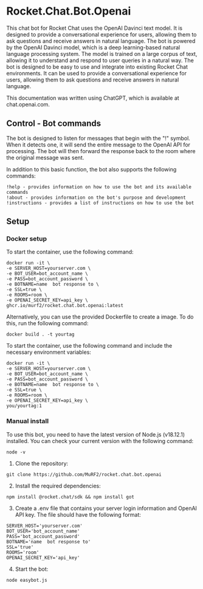 # Rocket.Chat.Bot.Openai
This chat bot for Rocket Chat uses the OpenAI Davinci text model. It is designed to provide a conversational experience for users, allowing them to ask questions and receive answers in natural language. The bot is powered by the OpenAI Davinci model, which is a deep learning-based natural language processing system. The model is trained on a large corpus of text, allowing it to understand and respond to user queries in a natural way. The bot is designed to be easy to use and integrate into existing Rocket Chat environments. It can be used to provide a conversational experience for users, allowing them to ask questions and receive answers in natural language.

This documentation was written using ChatGPT, which is available at chat.openai.com.

## Control - Bot commands
The bot is designed to listen for messages that begin with the "!" symbol. When it detects one, it will send the entire message to the OpenAI API for processing. The bot will then forward the response back to the room where the original message was sent.

In addition to this basic function, the bot also supports the following commands:
```
!help - provides information on how to use the bot and its available commands
!about - provides information on the bot's purpose and development
!instructions - provides a list of instructions on how to use the bot

```

## Setup
### Docker setup
To start the container, use the following command:
```
docker run -it \
-e SERVER_HOST=yourserver.com \
-e BOT_USER=bot_account_name \
-e PASS=bot_account_password \
-e BOTNAME=name  bot response to \
-e SSL=true \
-e ROOMS=room \
-e OPENAI_SECRET_KEY=api_key \
ghcr.io/murf2/rocket.chat.bot.openai:latest
```
Alternatively, you can use the provided Dockerfile to create a image. To do this, run the following command:
```
docker build . -t yourtag
```
To start the container, use the following command and include the necessary environment variables:
```
docker run -it \
-e SERVER_HOST=yourserver.com \
-e BOT_USER=bot_account_name \
-e PASS=bot_account_password \
-e BOTNAME=name  bot response to \
-e SSL=true \
-e ROOMS=room \
-e OPENAI_SECRET_KEY=api_key \
you/yourtag:1
```
### Manual install
To use this bot, you need to have the latest version of Node.js (v18.12.1) installed. You can check your current version with the following command:
```
node -v
```
1. Clone the repository:
```
git clone https://github.com/MuRF2/rocket.chat.bot.openai
```
2. Install the required dependencies:
```
npm install @rocket.chat/sdk && npm install got
```
3. Create a .env file that contains your server login information and OpenAI API key. The file should have the following format:
```
SERVER_HOST='yourserver.com'
BOT_USER='bot_account_name'
PASS='bot_account_password'
BOTNAME='name  bot response to'
SSL='true'
ROOMS='room'
OPENAI_SECRET_KEY='api_key'
```
4. Start the bot:
```
node easybot.js
```